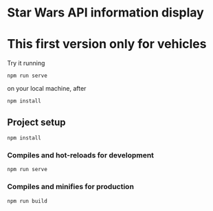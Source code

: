 # Star Wars API information display
# This first version only for vehicles

Try it running 
```
npm run serve 
```
on your local machine, after 
```
npm install
```

## Project setup
```
npm install
```

### Compiles and hot-reloads for development
```
npm run serve
```

### Compiles and minifies for production
```
npm run build
```
